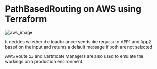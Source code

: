 # PathBasedRouting on AWS using Terraform
![aws_image](https://user-images.githubusercontent.com/60022126/140646338-3fb26c9f-23fc-41a6-b006-2c981165e756.png)


It decides whether the loadbalancer sends the request to APP1 and App2 based on the input and returns a default message if both are not selected


AWS Route 53 and Certificate Managers are also used to emulate the workings on a production encironment.
